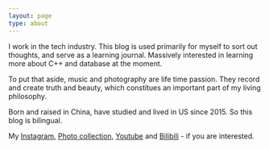 ```yaml
---
layout: page
type: about
---
```


I work in the tech industry. This blog is used primarily for myself to sort out thoughts, and serve as a learning journal. Massively interested in learning more about C++ and database at the moment.

To put that aside, music and photography are life time passion. They record and create truth and beauty, which constitues an important part of my living philosophy.

Born and raised in China, have studied and lived in US since 2015. So this blog is bilingual.

My [Instagram](https://www.instagram.com/zero_oiii/), [Photo collection](https://tuchong.com/303795/), [Youtube](https://www.youtube.com/channel/UC2Gq63a6RMW6d3hkZ1pxh1g) and [Bilibili](https://space.bilibili.com/318406430/) - if you are interested.
